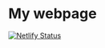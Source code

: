 # My webpage

[![Netlify Status](https://api.netlify.com/api/v1/badges/fa65ad2c-0593-4a6b-a935-a3ac02446a20/deploy-status)](https://app.netlify.com/sites/thirsty-swirles-3e51cf/deploys)
